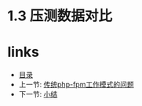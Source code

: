 # 1.3 压测数据对比

# links
  * [目录](<preface.md>)
  * 上一节: [传统php-fpm工作模式的问题](<01.2.md>)
  * 下一节: [小结](<01.4.md>)